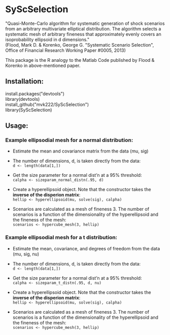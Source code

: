 # SyScSelection
"Quasi-Monte-Carlo algorithm for systematic generation of shock scenarios from an arbitrary multivariate elliptical distribution. The algorithm selects a systematic mesh of arbitrary fineness that approximately evenly covers an isoprobability ellipsoid in d dimensions."<br />
(Flood, Mark D. &amp; Korenko, George G. "Systematic Scenario Selection", Office of Financial Research Working Paper #0005, 2013)

This package is the R analogy to the Matlab Code published by Flood &amp; Korenko in above-mentioned paper.

## Installation:
install.packages("devtools")<br />
library(devtools)<br />
install_github("mvk222/SyScSelection")<br />
library(SyScSelection)

## Usage:
### Example ellipsodial mesh for a normal distribution:
- Estimate the mean and covariance matrix from the data (mu, sig)

- The number of dimensions, d, is taken directly from the data:<br />
```d <- length(data[1,])```

- Get the size parameter for a normal dist’n at a 95% threshold:<br />
```calpha <- sizeparam_normal_distn(.95, d)```

- Create a hyperellipsoid object. Note that the constructor takes the **inverse of the disperion matrix**:<br />
```hellip <- hyperellipsoid(mu, solve(sig), calpha)```

- Scenarios are calculated as a mesh of fineness 3. The number of scenarios is a function of the dimensionality of the hyperellipsoid and the fineness of the mesh:<br />
```scenarios <- hypercube_mesh(3, hellip)```

### Example ellipsodial mesh for a t distribution:
- Estimate the mean, covariance, and degrees of freedom from the data (mu, sig, nu)

- The number of dimensions, d, is taken directly from the data:<br />
```d <- length(data[1,])```

- Get the size parameter for a normal dist’n at a 95% threshold:<br />
```calpha <- sizeparam_t_distn(.95, d, nu)```

- Create a hyperellipsoid object. Note that the constructor takes the **inverse of the disperion matrix**:<br />
```hellip <- hyperellipsoid(mu, solve(sig), calpha)```

- Scenarios are calculated as a mesh of fineness 3. The number of scenarios is a function of the dimensionality of the hyperellipsoid and the fineness of the mesh:<br />
```scenarios <- hypercube_mesh(3, hellip)```
